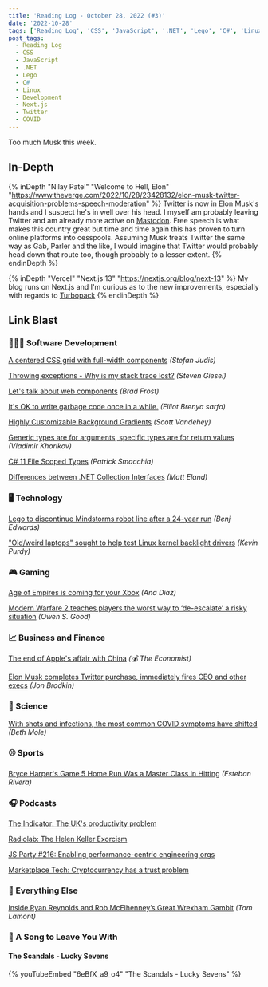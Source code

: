 ```yaml
---
title: 'Reading Log - October 28, 2022 (#3)'
date: '2022-10-28'
tags: ['Reading Log', 'CSS', 'JavaScript', '.NET', 'Lego', 'C#', 'Linux', 'Development', 'Next.js', 'Twitter', 'COVID']
post_tags:
  - Reading Log
  - CSS
  - JavaScript
  - .NET
  - Lego
  - C#
  - Linux
  - Development
  - Next.js
  - Twitter
  - COVID
---
```


Too much Musk this week.
<!-- excerpt -->

## In-Depth

{% inDepth "Nilay Patel" "Welcome to Hell, Elon" "https://www.theverge.com/2022/10/28/23428132/elon-musk-twitter-acquisition-problems-speech-moderation" %}
    Twitter is now in Elon Musk's hands and I suspect he's in well over his head. I myself am probably leaving Twitter and am already more active on [Mastodon](https://mastodon.social/@kpwags). Free speech is what makes this country great but time and time again this has proven to turn online platforms into cesspools. Assuming Musk treats Twitter the same way as Gab, Parler and the like, I would imagine that Twitter would probably head down that route too, though probably to a lesser extent.
{% endinDepth %}

{% inDepth "Vercel" "Next.js 13" "https://nextjs.org/blog/next-13" %}
    My blog runs on Next.js and I'm curious as to the new improvements, especially with regards to [Turbopack](https://nextjs.org/blog/next-13#introducing-turbopack-alpha)
{% endinDepth %}

## Link Blast

### 👨🏼‍💻 Software Development

[A centered CSS grid with full-width components](https://www.stefanjudis.com/snippets/a-centered-css-grid-with-full-width-components/) *(Stefan Judis)*

[Throwing exceptions - Why is my stack trace lost?](https://steven-giesel.com/blogPost/bc82fda9-eb47-47bd-850b-9d115a59a571) *(Steven Giesel)*

[Let's talk about web components](https://bradfrost.com/blog/post/lets-talk-about-web-components/) *(Brad Frost)*

[It's OK to write garbage code once in a while.](https://dev.to/elliot_brenyasarfo_18749/its-ok-to-write-garbage-code-once-in-a-while-3bjp) *(Elliot Brenya sarfo)*

[Highly Customizable Background Gradients](https://cloudfour.com/thinks/highly-customizable-background-gradients/) *(Scott Vandehey)*

[Generic types are for arguments, specific types are for return values](https://enterprisecraftsmanship.com/posts/generic-types-arguments-specific-types-return-values/) *(Vladimir Khorikov)*

[C# 11 File Scoped Types](https://blog.ndepend.com/c-11-file-scoped-types/) *(Patrick Smacchia)*

[Differences between .NET Collection Interfaces](https://dev.to/integerman/differences-between-net-collection-interfaces-g3i) *(Matt Eland)*

### 🖥 Technology

[Lego to discontinue Mindstorms robot line after a 24-year run](https://arstechnica.com/gadgets/2022/10/lego-to-discontinue-mindstorms-robot-line-after-a-24-year-run/) *(Benj Edwards)*

["Old/weird laptops" sought to help test Linux kernel backlight drivers](https://arstechnica.com/gadgets/2022/10/linux-kernel-needs-your-help-testing-backlight-drivers-on-old-weird-laptops/) *(Kevin Purdy)*

### 🎮 Gaming

[Age of Empires is coming for your Xbox](https://www.polygon.com/23423466/age-of-empires-definitive-edition-xbox-console-release-date) *(Ana Diaz)*

[Modern Warfare 2 teaches players the worst way to ‘de-escalate’ a risky situation](https://www.polygon.com/23423009/call-of-duty-modern-warfare-2-de-escalation-trailer-park-press-f) *(Owen S. Good)*

### 📈 Business and Finance

[The end of Apple's affair with China](https://www.economist.com/business/2022/10/24/the-end-of-apples-affair-with-china) *(💰 The Economist)*

[Elon Musk completes Twitter purchase, immediately fires CEO and other execs](https://arstechnica.com/tech-policy/2022/10/elon-musk-completes-twitter-purchase-immediately-fires-ceo-and-other-execs/) *(Jon Brodkin)*

### 🔬 Science

[With shots and infections, the most common COVID symptoms have shifted](https://arstechnica.com/science/2022/10/top-covid-symptoms-shift-from-fever-cough-to-sore-throat-stuffy-nose/) *(Beth Mole)*

### ⚾ Sports

[Bryce Harper's Game 5 Home Run Was a Master Class in Hitting](https://blogs.fangraphs.com/bryce-harpers-game-5-home-run-was-a-master-class-in-hitting/) *(Esteban Rivera)*

### 🎧 Podcasts

[The Indicator: The UK's productivity problem](https://www.npr.org/2022/10/20/1130379581/the-uks-productivity-problem)

[Radiolab: The Helen Keller Exorcism](https://radiolab.org/episodes/helen-keller-exorcism)

[JS Party #216: Enabling performance-centric engineering orgs](https://changelog.com/jsparty/216)

[Marketplace Tech: Cryptocurrency has a trust problem](https://www.marketplace.org/shows/marketplace-tech/cryptocurrency-has-a-trust-problem/)

### 🎒 Everything Else

[Inside Ryan Reynolds and Rob McElhenney’s Great Wrexham Gambit](https://www.gq.com/story/wrexham-fc-ryan-reynolds-rob-mcelhenney) *(Tom Lamont)*

### 🎵 A Song to Leave You With

#### The Scandals - Lucky Sevens

{% youTubeEmbed "6eBfX_a9_o4" "The Scandals - Lucky Sevens" %}
